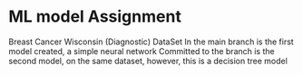 # ML model Assignment
 Breast Cancer Wisconsin (Diagnostic) DataSet 
In the main branch is the first model created, a simple neural network
Committed to the branch is the second model, on the same dataset, however, this is a decision tree model
